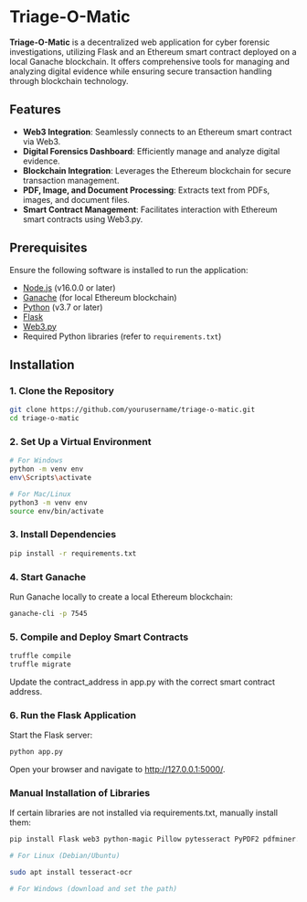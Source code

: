 # Triage-O-Matic

**Triage-O-Matic** is a decentralized web application for cyber forensic investigations, utilizing Flask and an Ethereum smart contract deployed on a local Ganache blockchain. It offers comprehensive tools for managing and analyzing digital evidence while ensuring secure transaction handling through blockchain technology.

## Features

- **Web3 Integration**: Seamlessly connects to an Ethereum smart contract via Web3.
- **Digital Forensics Dashboard**: Efficiently manage and analyze digital evidence.
- **Blockchain Integration**: Leverages the Ethereum blockchain for secure transaction management.
- **PDF, Image, and Document Processing**: Extracts text from PDFs, images, and document files.
- **Smart Contract Management**: Facilitates interaction with Ethereum smart contracts using Web3.py.

## Prerequisites

Ensure the following software is installed to run the application:

- [Node.js](https://nodejs.org/) (v16.0.0 or later)
- [Ganache](https://www.trufflesuite.com/ganache) (for local Ethereum blockchain)
- [Python](https://www.python.org/) (v3.7 or later)
- [Flask](https://flask.palletsprojects.com/en/2.0.x/)
- [Web3.py](https://web3py.readthedocs.io/en/stable/)
- Required Python libraries (refer to `requirements.txt`)

## Installation

### 1. Clone the Repository

```bash
git clone https://github.com/yourusername/triage-o-matic.git
cd triage-o-matic
```
### 2. Set Up a Virtual Environment
```bash
# For Windows
python -m venv env
env\Scripts\activate

# For Mac/Linux
python3 -m venv env
source env/bin/activate
```
### 3. Install Dependencies
```bash
pip install -r requirements.txt
```
### 4. Start Ganache
Run Ganache locally to create a local Ethereum blockchain:

```bash
ganache-cli -p 7545
```
### 5. Compile and Deploy Smart Contracts
```bash
truffle compile
truffle migrate
```
Update the contract_address in app.py with the correct smart contract address.
### 6. Run the Flask Application
Start the Flask server:
```bash
python app.py
```
Open your browser and navigate to http://127.0.0.1:5000/.

### Manual Installation of Libraries
If certain libraries are not installed via requirements.txt, manually install them:
```bash
pip install Flask web3 python-magic Pillow pytesseract PyPDF2 pdfminer.six python-docx pdfkit pandas

# For Linux (Debian/Ubuntu)

sudo apt install tesseract-ocr

# For Windows (download and set the path)
```
